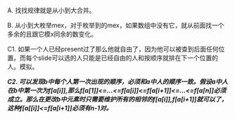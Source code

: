 A. 找找规律就是从小到大合并。

B. 从小到大枚举mex，对于枚举到的mex，如果数组中没有它，就从前面找一个多余的且跟它模x同余的数变化。

C1. 如果一个人已经present过了那么他就自由了，因为他可以被查到后面任何位置。而每个slide可以选的人只能是已经自由的人和按顺序就排在下一个位置的人。模拟。

***C2. 可以发现b中每个人第一次出现的顺序，必须和a中人的顺序一致。假设a中人在b中第一次为f[a[i]],那么f[a[1]]<=...<=f[a[i]]<=f[a[i+1]]<=...<=f[a[n]]必须成立。那么在更改b中元素时只需要维护所有的相邻的f[a[i]],f[a[i+1]]就可以了，这种f[a[[i]]<=f[a[i+1]]必须有n-1对。***
